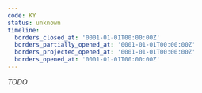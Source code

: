 ```yaml
---
code: KY
status: unknown
timeline:
  borders_closed_at: '0001-01-01T00:00:00Z'
  borders_partially_opened_at: '0001-01-01T00:00:00Z'
  borders_projected_opened_at: '0001-01-01T00:00:00Z'
  borders_opened_at: '0001-01-01T00:00:00Z'
---
```



_TODO_

